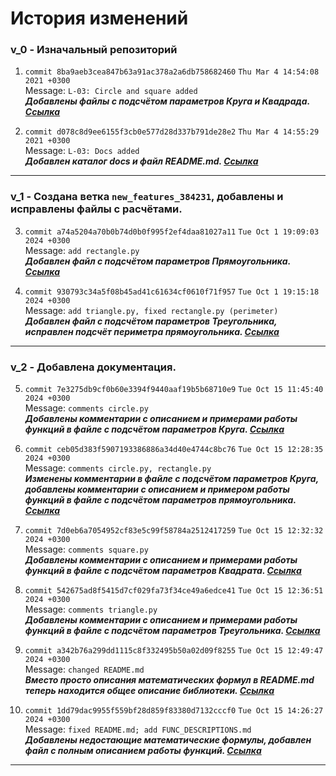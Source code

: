 # История изменений
### v_0 - Изначальный репозиторий
1. ```commit 8ba9aeb3cea847b63a91ac378a2a6db758682460``` ```Thu Mar 4 14:54:08 2021 +0300```  
Message: ```L-03: Circle and square added```  
***Добавлены файлы с подсчётом параметров Круга и Квадрада. [Ссылка](https://github.com/smartiqaorg/geometric_lib/commit/d078c8d9ee6155f3cb0e577d28d337b791de28e2)***  

2. ```commit d078c8d9ee6155f3cb0e577d28d337b791de28e2``` ```Thu Mar 4 14:55:29 2021 +0300```  
Message: ```L-03: Docs added```  
***Добавлен каталог docs и файл README.md. [Ссылка](https://github.com/smartiqaorg/geometric_lib/commit/8ba9aeb3cea847b63a91ac378a2a6db758682460)***  

---

### v_1 - Создана ветка ```new_features_384231```, добавлены и исправлены файлы с расчётами.

3. ```commit a74a5204a70b0b74d0b0f995f2ef4daa81027a11``` ```Tue Oct 1 19:09:03 2024 +0300```  
Message: ```add rectangle.py```  
***Добавлен файл с подсчётом параметров Прямоугольника. [Ссылка](https://github.com/KulEDmitr/geometric_lib/commit/a74a5204a70b0b74d0b0f995f2ef4daa81027a11)***  
  
4. ```commit 930793c34a5f08b45ad41c61634cf0610f71f957``` ```Tue Oct 1 19:15:18 2024 +0300```  
Message: ```add triangle.py, fixed rectangle.py (perimeter)```  
***Добавлен файл с подсчётом параметров Треугольника, исправлен подсчёт периметра прямоугольника. [Ссылка](https://github.com/KulEDmitr/geometric_lib/commit/930793c34a5f08b45ad41c61634cf0610f71f957)***  

---
  
### v_2 - Добавлена документация.
    
5. ```commit 7e3275db9cf0b60e3394f9440aaf19b5b68710e9``` ```Tue Oct 15 11:45:40 2024 +0300```  
Message: ```comments circle.py```  
***Добавлены комментарии с описанием и примерами работы функций в файле с подсчётом параметров Круга. [Ссылка](https://github.com/KulEDmitr/geometric_lib/commit/7e3275db9cf0b60e3394f9440aaf19b5b68710e9)***  

6. ```commit ceb05d383f5907193386886a34d40e4744c8bc76``` ```Tue Oct 15 12:28:35 2024 +0300```  
Message: ```comments circle.py, rectangle.py```  
***Изменены комментарии в файле с подсчётом параметров Круга, добавлены комментарии с описанием и примером работы функций в файле с подсчётом параметров прямоугольника. [Ссылка](https://github.com/KulEDmitr/geometric_lib/commit/ceb05d383f5907193386886a34d40e4744c8bc76)***  
  
7. ```commit 7d0eb6a7054952cf83e5c99f58784a2512417259``` ```Tue Oct 15 12:32:32 2024 +0300```  
Message: ```comments square.py```  
***Добавлены комментарии с описанием и примерами работы функций в файле с подсчётом параметров Квадрата. [Ссылка](https://github.com/KulEDmitr/geometric_lib/commit/7d0eb6a7054952cf83e5c99f58784a2512417259)***  
  
8. ```commit 542675ad8f5415d7cf029fa73f34ce49a6edce41``` ```Tue Oct 15 12:36:51 2024 +0300```  
Message: ```comments triangle.py```  
***Добавлены комментарии с описанием и примерами работы функций в файле с подсчётом параметров Треугольника. [Ссылка](https://github.com/KulEDmitr/geometric_lib/commit/542675ad8f5415d7cf029fa73f34ce49a6edce41)***  
  
9. ```commit a342b76a299dd1115c8f332495b50a02d09f8255``` ```Tue Oct 15 12:49:47 2024 +0300```  
Message: ```changed README.md```  
***Вместо просто описания математических формул в README.md теперь находится общее описание библиотеки. [Ссылка](https://github.com/KulEDmitr/geometric_lib/commit/a342b76a299dd1115c8f332495b50a02d09f8255)***  
  
10. ```commit 1dd79dac9955f559bf28d859f83380d7132cccf0``` ```Tue Oct 15 14:26:27 2024 +0300```  
Message: ```fixed README.md; add FUNC_DESCRIPTIONS.md```  
***Добавлены недостающие математические формулы, добавлен файл с полным описанием работы функций. [Ссылка](https://github.com/KulEDmitr/geometric_lib/commit/1dd79dac9955f559bf28d859f83380d7132cccf0)***  
---
